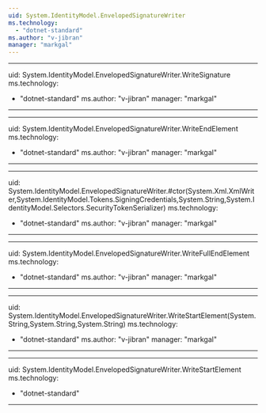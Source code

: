 ```yaml
---
uid: System.IdentityModel.EnvelopedSignatureWriter
ms.technology: 
  - "dotnet-standard"
ms.author: "v-jibran"
manager: "markgal"
---
```


---
uid: System.IdentityModel.EnvelopedSignatureWriter.WriteSignature
ms.technology: 
  - "dotnet-standard"
ms.author: "v-jibran"
manager: "markgal"
---

---
uid: System.IdentityModel.EnvelopedSignatureWriter.WriteEndElement
ms.technology: 
  - "dotnet-standard"
ms.author: "v-jibran"
manager: "markgal"
---

---
uid: System.IdentityModel.EnvelopedSignatureWriter.#ctor(System.Xml.XmlWriter,System.IdentityModel.Tokens.SigningCredentials,System.String,System.IdentityModel.Selectors.SecurityTokenSerializer)
ms.technology: 
  - "dotnet-standard"
ms.author: "v-jibran"
manager: "markgal"
---

---
uid: System.IdentityModel.EnvelopedSignatureWriter.WriteFullEndElement
ms.technology: 
  - "dotnet-standard"
ms.author: "v-jibran"
manager: "markgal"
---

---
uid: System.IdentityModel.EnvelopedSignatureWriter.WriteStartElement(System.String,System.String,System.String)
ms.technology: 
  - "dotnet-standard"
ms.author: "v-jibran"
manager: "markgal"
---

---
uid: System.IdentityModel.EnvelopedSignatureWriter.WriteStartElement
ms.technology: 
  - "dotnet-standard"
---

